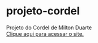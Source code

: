 # projeto-cordel
 Projeto do Cordel de Milton Duarte
 <br>
<a href="https://giovanninoda.github.io/projeto-cordel/" target="_blank">Clique aqui para acessar o site.</a>